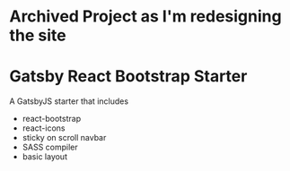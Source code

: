 # Archived Project as I'm redesigning the site

# Gatsby React Bootstrap Starter

A GatsbyJS starter that includes

- react-bootstrap
- react-icons
- sticky on scroll navbar
- SASS compiler
- basic layout
